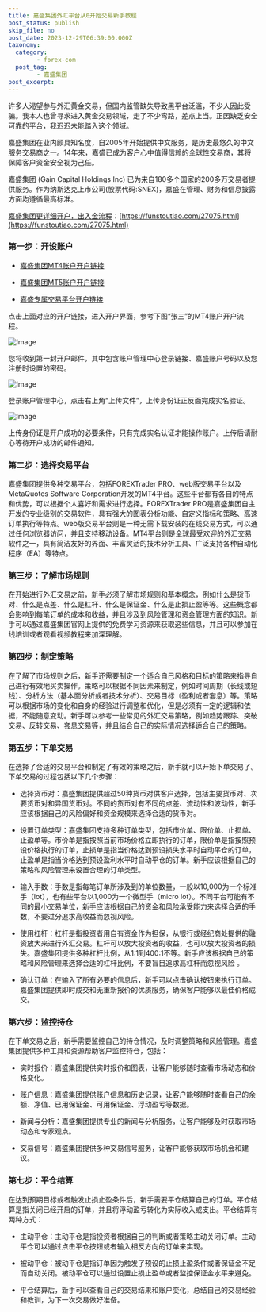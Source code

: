```yaml
---
title: 嘉盛集团外汇平台从0开始交易新手教程
post_status: publish
skip_file: no
post_date: 2023-12-29T06:39:00.000Z
taxonomy:
  category:
        - forex-com
  post_tag:
        - 嘉盛集团
post_excerpt: 
---
```

许多人渴望参与外汇黄金交易，但国内监管缺失导致黑平台泛滥，不少人因此受骗。我本人也曾寻求进入黄金交易领域，走了不少弯路，差点上当。正因缺乏安全可靠的平台，我迟迟未能踏入这个领域。

嘉盛集团在业内颇具知名度，自2005年开始提供中文服务，是历史最悠久的中文服务交易商之一。14年来，嘉盛已成为客户心中值得信赖的全球性交易商，其将保障客户资金安全视为己任。

嘉盛集团 (Gain Capital Holdings Inc) 已为来自180多个国家的200多万交易者提供服务。作为纳斯达克上市公司(股票代码:SNEX)，嘉盛在管理、财务和信息披露方面均遵循最高标准。

[嘉盛集团更详细开户，出入金流程](https://funstoutiao.com/27075.html)：[https://funstoutiao.com/27075.html](https://funstoutiao.com/27075.html)

### 第一步：开设账户

* [嘉盛集团MT4账户开户链接](https://s.ssgg.net/jsmt4)

* [嘉盛集团MT5账户开户链接](https://s.ssgg.net/jsmt5)

* [嘉盛专属交易平台开户链接](https://s.ssgg.net/js)

点击上面对应的开户链接，进入开户界面，参考下图“张三”的MT4账户开户流程。

![Image](https://prod-files-secure.s3.us-west-2.amazonaws.com/39ed1227-6d7d-4570-be36-9ccd4a2c4241/7a167aea-686b-400d-af59-4e18eb607a40/640.png?X-Amz-Algorithm=AWS4-HMAC-SHA256&X-Amz-Content-Sha256=UNSIGNED-PAYLOAD&X-Amz-Credential=ASIAZI2LB4663MTKNJV7%2F20250327%2Fus-west-2%2Fs3%2Faws4_request&X-Amz-Date=20250327T221310Z&X-Amz-Expires=3600&X-Amz-Security-Token=IQoJb3JpZ2luX2VjEOX%2F%2F%2F%2F%2F%2F%2F%2F%2F%2FwEaCXVzLXdlc3QtMiJHMEUCIF%2FPuwCOmRfHco84f%2FfIzvf%2FBBGY1R7pvrAwFLXqGSRkAiEA78GXr8fSLA%2FEbcN0hnJqXOpvvA9IYWhXVvaIAPs%2Bwf8q%2FwMIThAAGgw2Mzc0MjMxODM4MDUiDE%2B%2Fsi7KfBeL7rNchyrcAyD2ECmYzNRFbkj95EUihSeV3d9iojBKIci%2Betw1ctt8iyo6AfP8dbXaRWKHR86JgYaRXskyQg05pc0STaED7ZQzudZ%2B5pfBY%2FK9IqKnM8AQxlso0ykTMjrUkXLD4WdOMy7YbneC59lv%2BUDBX6C7UOKC1iRuIp%2FgVX1s%2FOhChA42KpHYRZOFyRHnWChf0NVQgtaV6pMmXtWiNMKuqhZdm17lS0xWlL8q9NUWk974HXEp%2F0jNwTu45ZhwrJVkYDnqYGSi6N4prG5JIdUqfNLvMqY4lWqHSpk7Xl1fW3WfafWK8WGV83tMwrfqJVe%2FLoiD4zMUKSzyFeyQFK%2FiUT0cYPb7HNS433qqNq7Ca6NbFDGtJTIz9C9vLn7XWeZ6GGAkDGgMua15l62utkREAvPqNbSw1AOvgIle0Oul1L9xIf%2F1r1ZIGnrnyiIvKaukBwGCrUnPGXzfZKhJSl%2FWvmcYLPOO0W04gWEKyZGb2PnqlrMJQKEJYCG3zlqHma%2BauO4%2FkJGDjWa6OIayIw%2FMfBsUWFPpa1g1neGiUatHFtKvw1dd4sRGZnt74MMYYvZ%2BCFBTX7lOUL5H7eq0uPnDTcadiG%2BOLhairg2pgA4xCebFBsd2S%2F69RQMVh1uVuMe0MJv3lr8GOqUBLRPQ2I59xDUnCZy6Zl0A1IFMHLLyc3QmrLIgWIMyzG5YVRGam5B4XKswt%2BdysR1f9bRoUwrx68u6ooGXHJhNc4FJEuZEEAEkuyqEoTAweoZswrkflrRZUopf%2BZtjBbiUeBHHWoOrQmolSjD5YUSWXViMH%2FuTtLmZU0dSTdrYj47uFKOXKg1Gj9d4wb8XiC61dUT%2FPCC3a3p8Kr6byO4T9vcCDAiy&X-Amz-Signature=95db7ae60b2c6c0de1148051829900ea72f3cc560f08b1643324e7ccd2c55241&X-Amz-SignedHeaders=host&x-id=GetObject)

您将收到第一封开户邮件，其中包含账户管理中心登录链接、嘉盛账户号码以及您注册时设置的密码。

![Image](https://prod-files-secure.s3.us-west-2.amazonaws.com/39ed1227-6d7d-4570-be36-9ccd4a2c4241/eaa1c6b3-2877-4284-a0e1-530e222c27fb/image.png?X-Amz-Algorithm=AWS4-HMAC-SHA256&X-Amz-Content-Sha256=UNSIGNED-PAYLOAD&X-Amz-Credential=ASIAZI2LB4663MTKNJV7%2F20250327%2Fus-west-2%2Fs3%2Faws4_request&X-Amz-Date=20250327T221310Z&X-Amz-Expires=3600&X-Amz-Security-Token=IQoJb3JpZ2luX2VjEOX%2F%2F%2F%2F%2F%2F%2F%2F%2F%2FwEaCXVzLXdlc3QtMiJHMEUCIF%2FPuwCOmRfHco84f%2FfIzvf%2FBBGY1R7pvrAwFLXqGSRkAiEA78GXr8fSLA%2FEbcN0hnJqXOpvvA9IYWhXVvaIAPs%2Bwf8q%2FwMIThAAGgw2Mzc0MjMxODM4MDUiDE%2B%2Fsi7KfBeL7rNchyrcAyD2ECmYzNRFbkj95EUihSeV3d9iojBKIci%2Betw1ctt8iyo6AfP8dbXaRWKHR86JgYaRXskyQg05pc0STaED7ZQzudZ%2B5pfBY%2FK9IqKnM8AQxlso0ykTMjrUkXLD4WdOMy7YbneC59lv%2BUDBX6C7UOKC1iRuIp%2FgVX1s%2FOhChA42KpHYRZOFyRHnWChf0NVQgtaV6pMmXtWiNMKuqhZdm17lS0xWlL8q9NUWk974HXEp%2F0jNwTu45ZhwrJVkYDnqYGSi6N4prG5JIdUqfNLvMqY4lWqHSpk7Xl1fW3WfafWK8WGV83tMwrfqJVe%2FLoiD4zMUKSzyFeyQFK%2FiUT0cYPb7HNS433qqNq7Ca6NbFDGtJTIz9C9vLn7XWeZ6GGAkDGgMua15l62utkREAvPqNbSw1AOvgIle0Oul1L9xIf%2F1r1ZIGnrnyiIvKaukBwGCrUnPGXzfZKhJSl%2FWvmcYLPOO0W04gWEKyZGb2PnqlrMJQKEJYCG3zlqHma%2BauO4%2FkJGDjWa6OIayIw%2FMfBsUWFPpa1g1neGiUatHFtKvw1dd4sRGZnt74MMYYvZ%2BCFBTX7lOUL5H7eq0uPnDTcadiG%2BOLhairg2pgA4xCebFBsd2S%2F69RQMVh1uVuMe0MJv3lr8GOqUBLRPQ2I59xDUnCZy6Zl0A1IFMHLLyc3QmrLIgWIMyzG5YVRGam5B4XKswt%2BdysR1f9bRoUwrx68u6ooGXHJhNc4FJEuZEEAEkuyqEoTAweoZswrkflrRZUopf%2BZtjBbiUeBHHWoOrQmolSjD5YUSWXViMH%2FuTtLmZU0dSTdrYj47uFKOXKg1Gj9d4wb8XiC61dUT%2FPCC3a3p8Kr6byO4T9vcCDAiy&X-Amz-Signature=3a0be95679d3fbcded9c639af251030480c4fc2cba9918b40deca98789b5c721&X-Amz-SignedHeaders=host&x-id=GetObject)

登录账户管理中心，点击右上角“上传文件”，上传身份证正反面完成实名验证。

![Image](https://prod-files-secure.s3.us-west-2.amazonaws.com/39ed1227-6d7d-4570-be36-9ccd4a2c4241/54090639-09fc-46b4-a135-e0289f707147/image.png?X-Amz-Algorithm=AWS4-HMAC-SHA256&X-Amz-Content-Sha256=UNSIGNED-PAYLOAD&X-Amz-Credential=ASIAZI2LB4663MTKNJV7%2F20250327%2Fus-west-2%2Fs3%2Faws4_request&X-Amz-Date=20250327T221310Z&X-Amz-Expires=3600&X-Amz-Security-Token=IQoJb3JpZ2luX2VjEOX%2F%2F%2F%2F%2F%2F%2F%2F%2F%2FwEaCXVzLXdlc3QtMiJHMEUCIF%2FPuwCOmRfHco84f%2FfIzvf%2FBBGY1R7pvrAwFLXqGSRkAiEA78GXr8fSLA%2FEbcN0hnJqXOpvvA9IYWhXVvaIAPs%2Bwf8q%2FwMIThAAGgw2Mzc0MjMxODM4MDUiDE%2B%2Fsi7KfBeL7rNchyrcAyD2ECmYzNRFbkj95EUihSeV3d9iojBKIci%2Betw1ctt8iyo6AfP8dbXaRWKHR86JgYaRXskyQg05pc0STaED7ZQzudZ%2B5pfBY%2FK9IqKnM8AQxlso0ykTMjrUkXLD4WdOMy7YbneC59lv%2BUDBX6C7UOKC1iRuIp%2FgVX1s%2FOhChA42KpHYRZOFyRHnWChf0NVQgtaV6pMmXtWiNMKuqhZdm17lS0xWlL8q9NUWk974HXEp%2F0jNwTu45ZhwrJVkYDnqYGSi6N4prG5JIdUqfNLvMqY4lWqHSpk7Xl1fW3WfafWK8WGV83tMwrfqJVe%2FLoiD4zMUKSzyFeyQFK%2FiUT0cYPb7HNS433qqNq7Ca6NbFDGtJTIz9C9vLn7XWeZ6GGAkDGgMua15l62utkREAvPqNbSw1AOvgIle0Oul1L9xIf%2F1r1ZIGnrnyiIvKaukBwGCrUnPGXzfZKhJSl%2FWvmcYLPOO0W04gWEKyZGb2PnqlrMJQKEJYCG3zlqHma%2BauO4%2FkJGDjWa6OIayIw%2FMfBsUWFPpa1g1neGiUatHFtKvw1dd4sRGZnt74MMYYvZ%2BCFBTX7lOUL5H7eq0uPnDTcadiG%2BOLhairg2pgA4xCebFBsd2S%2F69RQMVh1uVuMe0MJv3lr8GOqUBLRPQ2I59xDUnCZy6Zl0A1IFMHLLyc3QmrLIgWIMyzG5YVRGam5B4XKswt%2BdysR1f9bRoUwrx68u6ooGXHJhNc4FJEuZEEAEkuyqEoTAweoZswrkflrRZUopf%2BZtjBbiUeBHHWoOrQmolSjD5YUSWXViMH%2FuTtLmZU0dSTdrYj47uFKOXKg1Gj9d4wb8XiC61dUT%2FPCC3a3p8Kr6byO4T9vcCDAiy&X-Amz-Signature=952faddf1866eaa1d2d8882433b6693ac4be8108e5c13c0d0d964006c6d8068d&X-Amz-SignedHeaders=host&x-id=GetObject)

上传身份证是开户成功的必要条件，只有完成实名认证才能操作账户。上传后请耐心等待开户成功的邮件通知。

### 第二步：选择交易平台

嘉盛集团提供多种交易平台，包括FOREXTrader PRO、web版交易平台以及MetaQuotes Software Corporation开发的MT4平台。这些平台都有各自的特点和优势，可以根据个人喜好和需求进行选择。FOREXTrader PRO是嘉盛集团自主开发的专业级别的交易软件，具有强大的图表分析功能、自定义指标和策略、高速订单执行等特点。web版交易平台则是一种无需下载安装的在线交易方式，可以通过任何浏览器访问，并且支持移动设备。MT4平台则是全球最受欢迎的外汇交易软件之一，具有简洁友好的界面、丰富灵活的技术分析工具、广泛支持各种自动化程序（EA）等特点。

### 第三步：了解市场规则

在开始进行外汇交易之前，新手必须了解市场规则和基本概念，例如什么是货币对、什么是点差、什么是杠杆、什么是保证金、什么是止损止盈等等。这些概念都会影响到每笔订单的成本和收益，并且涉及到风险管理和资金管理方面的知识。新手可以通过嘉盛集团官网上提供的免费学习资源来获取这些信息，并且可以参加在线培训或者观看视频教程来加深理解。

### 第四步：制定策略

在了解了市场规则之后，新手还需要制定一个适合自己风格和目标的策略来指导自己进行有效地买卖操作。策略可以根据不同因素来制定，例如时间周期（长线或短线）、分析方法（基本面分析或者技术分析）、交易目标（盈利或者套息）等。策略可以根据市场的变化和自身的经验进行调整和优化，但是必须有一定的逻辑和依据，不能随意变动。新手可以参考一些常见的外汇交易策略，例如趋势跟踪、突破交易、反转交易、套息交易等，并且结合自己的实际情况选择适合自己的策略。

### 第五步：下单交易

在选择了合适的交易平台和制定了有效的策略之后，新手就可以开始下单交易了。下单交易的过程包括以下几个步骤：

* 选择货币对：嘉盛集团提供超过50种货币对供客户选择，包括主要货币对、次要货币对和异国货币对。不同的货币对有不同的点差、流动性和波动性，新手应该根据自己的风险偏好和资金规模来选择合适的货币对。

* 设置订单类型：嘉盛集团支持多种订单类型，包括市价单、限价单、止损单、止盈单等。市价单是指按照当前市场价格立即执行的订单，限价单是指按照预设价格执行的订单，止损单是指当价格达到预设损失水平时自动平仓的订单，止盈单是指当价格达到预设盈利水平时自动平仓的订单。新手应该根据自己的策略和风险管理来设置合理的订单类型。

* 输入手数：手数是指每笔订单所涉及到的单位数量，一般以10,000为一个标准手（lot），也有些平台以1,000为一个微型手（micro lot）。不同平台可能有不同的最小交易单位，新手应该根据自己的资金和风险承受能力来选择合适的手数，不要过分追求高收益而忽视风险。

* 使用杠杆：杠杆是指投资者用自有资金作为担保，从银行或经纪商处提供的融资放大来进行外汇交易。杠杆可以放大投资者的收益，也可以放大投资者的损失。嘉盛集团提供多种杠杆比例，从1:1到400:1不等。新手应该根据自己的策略和风险管理来选择合适的杠杆比例，不要盲目追求高杠杆而忽视风险 。

* 确认订单：在输入了所有必要的信息后，新手可以点击确认按钮来执行订单。嘉盛集团提供即时成交和无重新报价的优质服务，确保客户能够以最佳价格成交。

### 第六步：监控持仓

在下单交易之后，新手需要监控自己的持仓情况，及时调整策略和风险管理。嘉盛集团提供多种工具和资源帮助客户监控持仓，包括：

* 实时报价：嘉盛集团提供实时报价和图表，让客户能够随时查看市场动态和价格变化。

* 账户信息：嘉盛集团提供账户信息和历史记录，让客户能够随时查看自己的余额、净值、已用保证金、可用保证金、浮动盈亏等数据。

* 新闻与分析：嘉盛集团提供专业的新闻与分析服务，让客户能够及时获取市场动态和专家观点。

* 交易信号：嘉盛集团提供多种交易信号服务，让客户能够获取市场机会和建议。

### 第七步：平仓结算

在达到预期目标或者触发止损止盈条件后，新手需要平仓结算自己的订单。平仓结算是指关闭已经开启的订单，并且将浮动盈亏转化为实际收入或支出。平仓结算有两种方式：

* 主动平仓：主动平仓是指投资者根据自己的判断或者策略主动关闭订单。主动平仓可以通过点击平仓按钮或者输入相反方向的订单来实现。

* 被动平仓：被动平仓是指订单因为触发了预设的止损止盈条件或者保证金不足而自动关闭。被动平仓可以通过设置止损止盈单或者监控保证金水平来避免。

* 平仓结算后，新手可以查看自己的交易结果和账户变化，总结自己的交易经验和教训，为下一次交易做好准备。